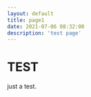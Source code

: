 ```yaml
---
layout: default
title: page1
date: 2021-07-06 08:32:00
description: 'test page'
---
```


# TEST

just a test.
